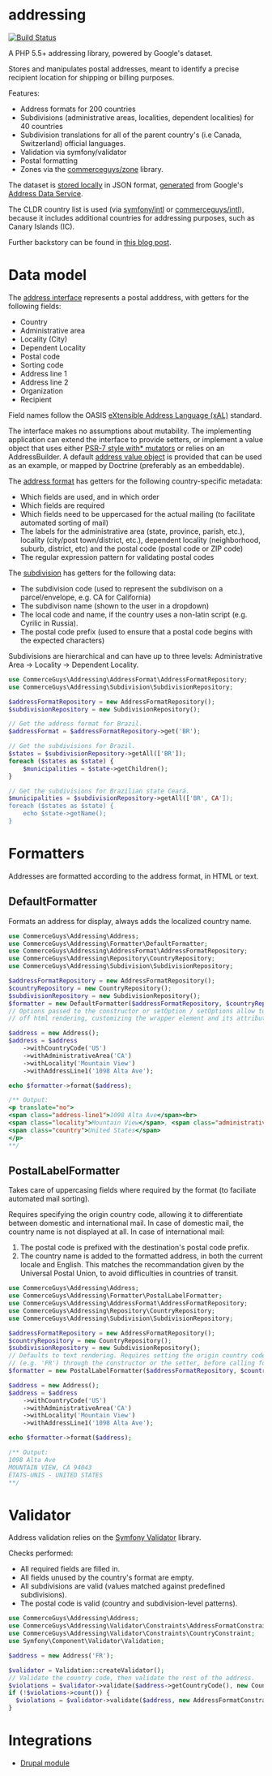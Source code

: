 addressing
==========

[![Build Status](https://travis-ci.org/commerceguys/addressing.svg?branch=master)](https://travis-ci.org/commerceguys/addressing)

A PHP 5.5+ addressing library, powered by Google's dataset.

Stores and manipulates postal addresses, meant to identify a precise recipient location for shipping or billing purposes.

Features:
- Address formats for 200 countries
- Subdivisions (administrative areas, localities, dependent localities) for 40 countries
- Subdivision translations for all of the parent country's (i.e Canada, Switzerland) official languages.
- Validation via symfony/validator
- Postal formatting
- Zones via the [commerceguys/zone](https://github.com/commerceguys/zone) library.

The dataset is [stored locally](https://github.com/commerceguys/addressing/tree/master/resources) in JSON format, [generated](https://github.com/commerceguys/addressing/blob/master/scripts/generate.php) from Google's [Address Data Service](https://i18napis.appspot.com/address).

The CLDR country list is used (via [symfony/intl](https://github.com/symfony/intl) or [commerceguys/intl](https://github.com/commerceguys/intl)), because it includes additional countries for addressing purposes, such as Canary Islands (IC).

Further backstory can be found in [this blog post](https://drupalcommerce.org/blog/16864/commerce-2x-stories-addressing).

# Data model

The [address interface](https://github.com/commerceguys/addressing/blob/master/src/AddressInterface.php) represents a postal adddress, with getters for the following fields:

- Country
- Administrative area
- Locality (City)
- Dependent Locality
- Postal code
- Sorting code
- Address line 1
- Address line 2
- Organization
- Recipient

Field names follow the OASIS [eXtensible Address Language (xAL)](http://www.oasis-open.org/committees/ciq/download.shtml) standard.

The interface makes no assumptions about mutability.
The implementing application can extend the interface to provide setters, or implement a value object that uses either [PSR-7 style with* mutators](https://github.com/commerceguys/addressing/blob/master/src/ImmutableAddressInterface) or relies on an AddressBuilder.
A default [address value object](https://github.com/commerceguys/addressing/blob/master/src/Address.php) is provided that can be used as an example, or mapped by Doctrine (preferably as an embeddable).

The [address format](https://github.com/commerceguys/addressing/blob/master/src/AddressFormat/AddressFormat.php) has getters for the following country-specific metadata:

- Which fields are used, and in which order
- Which fields are required
- Which fields need to be uppercased for the actual mailing (to facilitate automated sorting of mail)
- The labels for the administrative area (state, province, parish, etc.), locality (city/post town/district, etc.), dependent locality (neighborhood, suburb, district, etc) and the postal code (postal code or ZIP code)
- The regular expression pattern for validating postal codes

The [subdivision](https://github.com/commerceguys/addressing/blob/master/src/Subdivision/Subdivision.php) has getters for the following data:

- The subdivision code (used to represent the subdivison on a parcel/envelope, e.g. CA for California)
- The subdivison name (shown to the user in a dropdown)
- The local code and name, if the country uses a non-latin script (e.g. Cyrilic in Russia).
- The postal code prefix (used to ensure that a postal code begins with the expected characters)

Subdivisions are hierarchical and can have up to three levels:
Administrative Area -> Locality -> Dependent Locality.

```php
use CommerceGuys\Addressing\AddressFormat\AddressFormatRepository;
use CommerceGuys\Addressing\Subdivision\SubdivisionRepository;

$addressFormatRepository = new AddressFormatRepository();
$subdivisionRepository = new SubdivisionRepository();

// Get the address format for Brazil.
$addressFormat = $addressFormatRepository->get('BR');

// Get the subdivisions for Brazil.
$states = $subdivisionRepository->getAll(['BR']);
foreach ($states as $state) {
    $municipalities = $state->getChildren();
}

// Get the subdivisions for Brazilian state Ceará.
$municipalities = $subdivisionRepository->getAll(['BR', CA']);
foreach ($states as $state) {
    echo $state->getName();
}
```

# Formatters

Addresses are formatted according to the address format, in HTML or text.

## DefaultFormatter

Formats an address for display, always adds the localized country name.

```php
use CommerceGuys\Addressing\Address;
use CommerceGuys\Addressing\Formatter\DefaultFormatter;
use CommerceGuys\Addressing\AddressFormat\AddressFormatRepository;
use CommerceGuys\Addressing\Repository\CountryRepository;
use CommerceGuys\Addressing\Subdivision\SubdivisionRepository;

$addressFormatRepository = new AddressFormatRepository();
$countryRepository = new CountryRepository();
$subdivisionRepository = new SubdivisionRepository();
$formatter = new DefaultFormatter($addressFormatRepository, $countryRepository, $subdivisionRepository);
// Options passed to the constructor or setOption / setOptions allow turning
// off html rendering, customizing the wrapper element and its attributes.

$address = new Address();
$address = $address
    ->withCountryCode('US')
    ->withAdministrativeArea('CA')
    ->withLocality('Mountain View')
    ->withAddressLine1('1098 Alta Ave');

echo $formatter->format($address);

/** Output:
<p translate="no">
<span class="address-line1">1098 Alta Ave</span><br>
<span class="locality">Mountain View</span>, <span class="administrative-area">CA</span><br>
<span class="country">United States</span>
</p>
**/
```

## PostalLabelFormatter

Takes care of uppercasing fields where required by the format (to faciliate automated mail sorting).

Requires specifying the origin country code, allowing it to differentiate between domestic and international mail.
In case of domestic mail, the country name is not displayed at all.
In case of international mail:

1. The postal code is prefixed with the destination's postal code prefix.
2. The country name is added to the formatted address, in both the current locale and English.
This matches the recommandation given by the Universal Postal Union, to avoid difficulties in countries of transit.

```php
use CommerceGuys\Addressing\Address;
use CommerceGuys\Addressing\Formatter\PostalLabelFormatter;
use CommerceGuys\Addressing\AddressFormat\AddressFormatRepository;
use CommerceGuys\Addressing\Repository\CountryRepository;
use CommerceGuys\Addressing\Subdivision\SubdivisionRepository;

$addressFormatRepository = new AddressFormatRepository();
$countryRepository = new CountryRepository();
$subdivisionRepository = new SubdivisionRepository();
// Defaults to text rendering. Requires setting the origin country code
// (e.g. 'FR') through the constructor or the setter, before calling format().
$formatter = new PostalLabelFormatter($addressFormatRepository, $countryRepository, $subdivisionRepository, 'FR', 'fr');

$address = new Address();
$address = $address
    ->withCountryCode('US')
    ->withAdministrativeArea('CA')
    ->withLocality('Mountain View')
    ->withAddressLine1('1098 Alta Ave');

echo $formatter->format($address);

/** Output:
1098 Alta Ave
MOUNTAIN VIEW, CA 94043
ÉTATS-UNIS - UNITED STATES
**/
```

# Validator

Address validation relies on the [Symfony Validator](https://github.com/symfony/validator) library.

Checks performed:
- All required fields are filled in.
- All fields unused by the country's format are empty.
- All subdivisions are valid (values matched against predefined subdivisions).
- The postal code is valid (country and subdivision-level patterns).

```php
use CommerceGuys\Addressing\Address;
use CommerceGuys\Addressing\Validator\Constraints\AddressFormatConstraint;
use CommerceGuys\Addressing\Validator\Constraints\CountryConstraint;
use Symfony\Component\Validator\Validation;

$address = new Address('FR');

$validator = Validation::createValidator();
// Validate the country code, then validate the rest of the address.
$violations = $validator->validate($address->getCountryCode(), new CountryConstraint());
if (!$violations->count()) {
  $violations = $validator->validate($address, new AddressFormatConstraint());
}
```

# Integrations

- [Drupal module](https://drupal.org/project/address)
